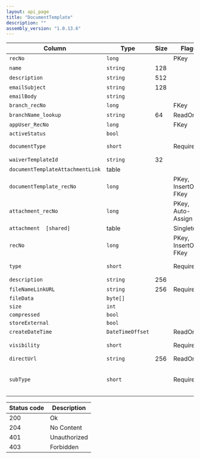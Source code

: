 ```yaml
---
layout: api_page
title: "DocumentTemplate"
description: ""
assembly_version: "1.0.13.6"
---
```




| Column | Type | Size | Flags | Table | Description |
| ------ | ---- | ---- | ----- | ----- | ----------- |
| `recNo` | `long` |  | PKey | `documentTemplate` | 
| `name` | `string` | 128 |  | `documentTemplate` | 
| `description` | `string` | 512 |  | `documentTemplate` | 
| `emailSubject` | `string` | 128 |  | `documentTemplate` | 
| `emailBody` | `string` |  |  | `documentTemplate` | 
| `branch_recNo` | `long` |  | FKey | `documentTemplate` | 
| `branchName_lookup` | `string` | 64 | ReadOnly | `documentTemplate` | 
| `appUser_RecNo` | `long` |  | FKey | `documentTemplate` | 
| `activeStatus` | `bool` |  |  | `documentTemplate` | 
| `documentType` | `short` |  | Required | `documentTemplate` | Email = 1, ESign = 2
| `waiverTemplateId` | `string` | 32 |  | `documentTemplate` | 
| `documentTemplateAttachmentLink ` | table |  |  | `documentTemplate` | 
| `documentTemplate_recNo` | `long` |  | PKey, InsertOnly, FKey | `documentTemplateAttachmentLink` | 
| `attachment_recNo` | `long` |  | PKey, Auto-Assign | `documentTemplateAttachmentLink` | 
| `attachment  [shared]` | table |  | Singleton | `documentTemplateAttachmentLink` | 
| `recNo` | `long` |  | PKey, InsertOnly, FKey | `attachment` | 
| `type` | `short` |  | Required | `attachment` | Link = 1, File = 2
| `description` | `string` | 256 |  | `attachment` | 
| `fileNameLinkURL` | `string` | 256 | Required | `attachment` | 
| `fileData` | `byte[]` |  |  | `attachment` | 
| `size` | `int` |  |  | `attachment` | 
| `compressed` | `bool` |  |  | `attachment` | 
| `storeExternal` | `bool` |  |  | `attachment` | 
| `createDateTime` | `DateTimeOffset` |  | ReadOnly | `attachment` | 
| `visibility` | `short` |  | Required | `attachment` | Private = 1, Public = 2
| `directUrl` | `string` | 256 | ReadOnly | `attachment` | 
| `subType` | `short` |  | Required | `attachment` | Document = 1, Image = 2, Other = 3

| Status code | Description |
| ----------- | ----------- |
| 200 | Ok |
| 204 | No Content |
| 401 | Unauthorized |
| 403 | Forbidden |


